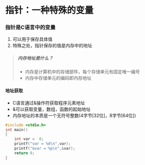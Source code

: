 <!--
 * 
 *    ┏┓　　　┏┓
 *  ┏┛┻━━━┛┻┓
 *  ┃　　　　　　　┃
 *  ┃　　　━　　　┃
 *  ┃　＞　　　＜　┃
 *  ┃　　　　　　　┃
 *  ┃...　⌒　...　┃
 *  ┃　　　　　　　┃
 *  ┗━┓　　　┏━┛
 *      ┃　　　┃　
 *      ┃　　　┃
 *      ┃　　　┃
 *      ┃　　　┃  神兽保佑
 *      ┃　　　┃  代码无bug　　
 *      ┃　　　┃
 *      ┃　　　┗━━━┓
 *      ┃　　　　　　　┣┓
 *      ┃　　　　　　　┏┛
 *      ┗┓┓┏━┳┓┏┛
 *        ┃┫┫　┃┫┫
 *        ┗┻┛　┗┻┛
 -->

<!--
 * @Author: your name
 * @Date: 2021-09-10 11:01:47
 * @LastEditTime: 2021-09-10 11:01:48
 * @LastEditors: Please set LastEditors
 * @Description: In User Settings Edit
 * @FilePath: /WorkSpace/C/C基础/指针.md
-->

# 指针：一种特殊的变量

### 指针是C语言中的变量

1. 可以用于保存具体值
2. 特殊之处，指针保存的值是内存中的地址

> ##### 内存地址是什么？
>
> - 内存是计算机中的存储部件，每个存储单元有固定唯一编号
> - 内存中存储单元的编码即内存地址

#### 地址获取

- C语言通过&操作符获取程序元素地址
- &可以获取变量，数组，函数的起始地址
- 内存地址的本质是一个无符号整数(4字节[32位]，8字节[64位])

```C
#include <stdio.h>
int main()
{
    int var =  0;
    printf("var = %d\n",var);
    printf("&var = %p\n",&var);
    return 0;
}
```
